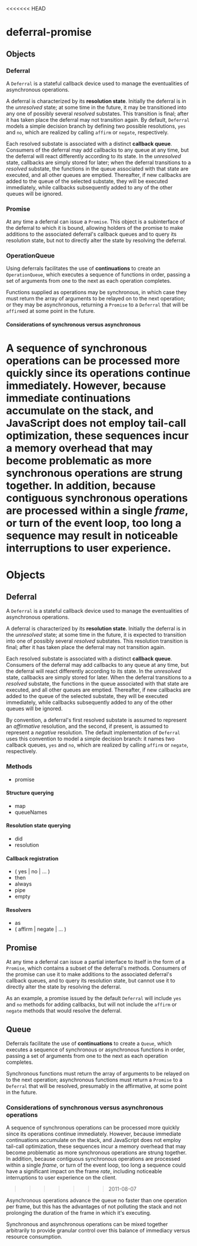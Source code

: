 <<<<<<< HEAD
# deferral-promise

## Objects

### Deferral

A `Deferral` is a stateful callback device used to manage the eventualities of asynchronous operations.

A deferral is characterized by its **resolution state**. Initially the deferral is in the *unresolved* state; at some time in the future, it may be transitioned into any one of possibly several *resolved* substates. This transition is final; after it has taken place the deferral may not transition again. By default, `Deferral` models a simple decision branch by defining two possible resolutions, `yes` and `no`, which are realized by calling `affirm` or `negate`, respectively.

Each resolved substate is associated with a distinct **callback queue**. Consumers of the deferral may add callbacks to any queue at any time, but the deferral will react differently according to its state. In the *unresolved* state, callbacks are simply stored for later; when the deferral transitions to a *resolved* substate, the functions in the queue associated with that state are executed, and all other queues are emptied. Thereafter, if new callbacks are added to the queue of the selected substate, they will be executed immediately, while callbacks subsequently added to any of the other queues will be ignored.

### Promise

At any time a deferral can issue a `Promise`. This object is a subinterface of the deferral to which it is bound, allowing holders of the promise to make additions to the associated deferral's callback queues and to query its resolution state, but not to directly alter the state by resolving the deferral.

### OperationQueue

Using deferrals facilitates the use of **continuations** to create an `OperationQueue`, which executes a sequence of functions in order, passing a set of arguments from one to the next as each operation completes.

Functions supplied as operations may be synchronous, in which case they must return the array of arguments to be relayed on to the next operation; or they may be asynchronous, returning a `Promise` to a `Deferral` that will be `affirm`ed at some point in the future.

#### Considerations of synchronous versus asynchronous

A sequence of synchronous operations can be processed more quickly since its operations continue immediately. However, because immediate continuations accumulate on the stack, and JavaScript does not employ tail-call optimization, these sequences incur a memory overhead that may become problematic as more synchronous operations are strung together. In addition, because contiguous synchronous operations are processed within a single *frame*, or turn of the event loop, too long a sequence may result in noticeable interruptions to user experience.
=======
# Objects

## Deferral

A `Deferral` is a stateful callback device used to manage the eventualities of asynchronous operations.

A deferral is characterized by its **resolution state**. Initially the deferral is in the *unresolved* state; at some time in the future, it is expected to transition into one of possibly several *resolved* substates. This resolution transition is final; after it has taken place the deferral may not transition again.

Each resolved substate is associated with a distinct **callback queue**. Consumers of the deferral may add callbacks to any queue at any time, but the deferral will react differently according to its state. In the *unresolved* state, callbacks are simply stored for later. When the deferral transitions to a *resolved* substate, the functions in the queue associated with that state are executed, and all other queues are emptied. Thereafter, if new callbacks are added to the queue of the selected substate, they will be executed immediately, while callbacks subsequently added to any of the other queues will be ignored.

By convention, a deferral's first resolved substate is assumed to represent an *affirmative* resolution, and the second, if present, is assumed to represent a *negative* resolution. The default implementation of `Deferral` uses this convention to model a simple decision branch: it names two callback queues, `yes` and `no`, which are realized by calling `affirm` or `negate`, respectively.

### Methods

* promise

#### Structure querying
* map
* queueNames

#### Resolution state querying
* did
* resolution

#### Callback registration
* ( yes | no | ... )
* then
* always
* pipe
* empty

#### Resolvers
* as
* ( affirm | negate | ... )


## Promise

At any time a deferral can issue a partial interface to itself in the form of a `Promise`, which contains a subset of the deferral's methods. Consumers of the promise can use it to make additions to the associated deferral's callback queues, and to query its resolution state, but cannot use it to directly alter the state by resolving the deferral.

As an example, a promise issued by the default `Deferral` will include `yes` and `no` methods for adding callbacks, but will not include the `affirm` or `negate` methods that would resolve the deferral.

## Queue

Deferrals facilitate the use of **continuations** to create a `Queue`, which executes a sequence of synchronous or asynchronous functions in order, passing a set of arguments from one to the next as each operation completes.

Synchronous functions must return the array of arguments to be relayed on to the next operation; asynchronous functions must return a `Promise` to a `Deferral` that will be resolved, presumably in the affirmative, at some point in the future.

### Considerations of synchronous versus asynchronous operations

A sequence of synchronous operations can be processed more quickly since its operations continue immediately. However, because immediate continuations accumulate on the stack, and JavaScript does not employ tail-call optimization, these sequences incur a memory overhead that may become problematic as more synchronous operations are strung together. In addition, because contiguous synchronous operations are processed within a single *frame*, or turn of the event loop, too long a sequence could have a significant impact on the frame *rate*, including noticeable interruptions to user experience on the client.
>>>>>>> 2011-08-07

Asynchronous operations advance the queue no faster than one operation per frame, but this has the advantages of not polluting the stack and not prolonging the duration of the frame in which it's executing.

Synchronous and asynchronous operations can be mixed together arbitrarily to provide granular control over this balance of immediacy versus resource consumption.
